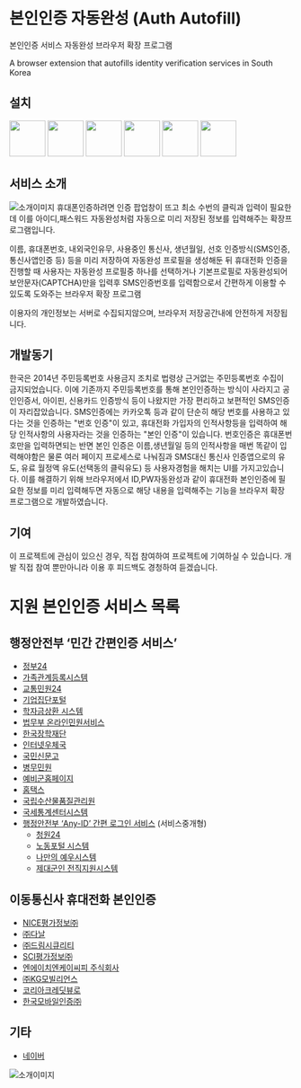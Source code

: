 # 본인인증 자동완성 (Auth Autofill)
본인인증 서비스 자동완성 브라우저 확장 프로그램

A browser extension that autofills identity verification services in South Korea

## 설치
<a href="https://chrome.google.com/webstore/detail/auth-autofill/picheccdgiofpnkjbkekgkcighblblem" target="_blank"><img src="https://imgur.com/3C4iKO0.png" width="64" height="64"></a>
<a href="https://store.whale.naver.com/detail/ncfnbaompehfhemgcpfkokcecnmohigo" target="_blank"><img src="https://i.imgur.com/9jjV1z7.png" width="64" height="64"></a>
<a href="https://addons.mozilla.org/ko/firefox/addon/auth-autofill/" target="_blank"><img src="https://imgur.com/ihXsdDO.png" width="64" height="64"></a>
<a href="https://microsoftedge.microsoft.com/addons/detail/본인인증-자동완성-auth-autofill/lifloelaookkeeajgkoobphhdkinfhlp" target="_blank"><img src="https://imgur.com/vMcaXaw.png" width="64" height="64"></a>
<a href="https://addons.opera.com/ko/extensions/details/bonininjeung-jadongwanseong-auth-autofill/" target="_blank"><img src="https://imgur.com/nSJ9htU.png" width="64" height="64"></a>
<a href="https://apps.apple.com/kr/app/%EB%B3%B8%EC%9D%B8%EC%9D%B8%EC%A6%9D-%EC%9E%90%EB%8F%99%EC%99%84%EC%84%B1-for-safari/id1550426920" target="_blank"><img src="https://imgur.com/ENbaWUu.png" width="64" height="64"></a>

## 서비스 소개
![소개이미지](./publish/img/AuthAutofillScreen0.0.3chrome_small.png)
휴대폰인증하려면 인증 팝업창이 뜨고 최소 수번의 클릭과 입력이 필요한데 이를 아이디,패스워드 자동완성처럼 자동으로 미리 저장된 정보를 입력해주는 확장프로그램입니다.

이름, 휴대폰번호, 내외국인유무, 사용중인 통신사, 생년월일, 선호 인증방식(SMS인증, 통신사앱인증 등) 등을 미리 저장하여 자동완성 프로필을 생성해둔 뒤 휴대전화 인증을 진행할 때 사용자는 자동완성 프로필중 하나를 선택하거나 기본프로필로 자동완성되어 보안문자(CAPTCHA)만을 입력후 SMS인증번호를 입력함으로서 간편하게 이용할 수 있도록 도와주는 브라우저 확장 프로그램

이용자의 개인정보는 서버로 수집되지않으며, 브라우저 저장공간내에 안전하게 저장됩니다.

## 개발동기
한국은 2014년 주민등록번호 사용금지 조치로 법령상 근거없는 주민등록번호 수집이 금지되었습니다. 이에 기존까지 주민등록번호를 통해 본인인증하는 방식이 사라지고 공인인증서, 아이핀, 신용카드 인증방식 등이 나왔지만 가장 편리하고 보편적인 SMS인증이 자리잡았습니다. SMS인증에는 카카오톡 등과 같이 단순히 해당 번호를 사용하고 있다는 것을 인증하는 "번호 인증"이 있고, 휴대전화 가입자의 인적사항등을 입력하여 해당 인적사항의 사용자라는 것을 인증하는 "본인 인증"이 있습니다. 번호인증은 휴대폰번호만을 입력하면되는 반면 본인 인증은 이름,생년월일 등의 인적사항을 매번 똑같이 입력해야함은 물론 여러 페이지 프로세스로 나눠짐과 SMS대신 통신사 인증앱으로의 유도, 유료 월정액 유도(선택동의 클릭유도) 등 사용자경험을 해치는 UI를 가지고있습니다. 이를 해결하기 위해 브라우저에서 ID,PW자동완성과 같이 휴대전화 본인인증에 필요한 정보를 미리 입력해두면 자동으로 해당 내용을 입력해주는 기능을 브라우저 확장 프로그램으로 개발하였습니다.


## 기여
이 프로젝트에 관심이 있으신 경우, 직접 참여하여 프로젝트에 기여하실 수 있습니다. 개발 직접 참여 뿐만아니라 이용 후 피드백도 경청하여 듣겠습니다.


# 지원 본인인증 서비스 목록
## 행정안전부 ‘민간 간편인증 서비스’
 * [정부24](https://www.gov.kr)
 * [가족관계등록시스템](https://efamily.scourt.go.kr)
 * [교통민원24](https://www.efine.go.kr)
 * [기업집단포털](https://www.egroup.go.kr)
 * [학자금상환 시스템](https://www.icl.go.kr)
 * [법무부 온라인민원서비스](https://minwon.moj.go.kr)
 * [한국장학재단](https://www.kosaf.go.kr)
 * [인터넷우체국](https://www.epost.go.kr)
 * [국민신문고](https://www.epeople.go.kr)
 * [병무민원](https://mwpt.mma.go.kr)
 * [예비군홈페이지](https://www.yebigun1.mil.kr)
 * [홈택스](https://www.hometax.go.kr)
 * [국립수산물품질관리원](https://www.nfqs.go.kr)
 * [국세통계센터시스템](https://datalab.nts.go.kr)
 * [행정안전부 ‘Any-ID’ 간편 로그인 서비스](https://www.mois.go.kr/frt/bbs/type010/commonSelectBoardArticle.do?bbsId=BBSMSTR_000000000008&nttId=97826) (서비스중개형)
    * [청원24](https://www.cheongwon.go.kr)
    * [노동포털 시스템](https://labor.moel.go.kr)
    * [나만의 예우시스템](https://pmp.mpva.go.kr)
    * [제대군인 전직지원시스템](https://www.vnet.go.kr)

## 이동통신사 휴대전화 본인인증
 * [NICE평가정보㈜](http://www.namecheck.co.kr)
 * [㈜다날](https://www.danal.co.kr)
 * [㈜드림시큐리티](http://www.mobile-ok.com)
 * [SCI평가정보㈜](http://www.seoulcredit.co.kr)
 * [엔에이치엔케이씨피 주식회사](http://www.kcp.co.kr)
 * [㈜KG모빌리언스](https://www.mobilians.co.kr)
 * [코리아크레딧뷰로](http://ok-name.co.kr)
 * [한국모바일인증㈜](http://www.kmcert.com)
## 기타
 * [네이버](https://nid.naver.com)


![소개이미지](./publish/img/small_promotion_tile.png)